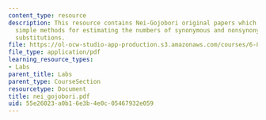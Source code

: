 ```yaml
---
content_type: resource
description: This resource contains Nei-Gojobori original papers which discusses the
  simple methods for estimating the numbers of synonymous and nonsynonymous nucleotide
  substitutions.
file: https://ol-ocw-studio-app-production.s3.amazonaws.com/courses/6-877j-computational-evolutionary-biology-fall-2005/55e26023a0b16e3b4e0c05467932e059_nei_gojobori.pdf
file_type: application/pdf
learning_resource_types:
- Labs
parent_title: Labs
parent_type: CourseSection
resourcetype: Document
title: nei_gojobori.pdf
uid: 55e26023-a0b1-6e3b-4e0c-05467932e059
---
```

